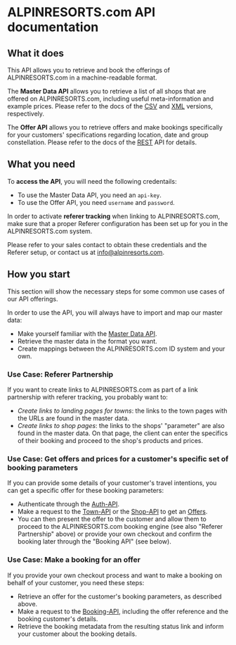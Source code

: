 # ALPINRESORTS.com API documentation

## What it does

This API allows you to retrieve and book the offerings of ALPINRESORTS.com in a machine-readable format.

The **Master Data API** allows you to retrieve a list of all shops that are offered on ALPINRESORTS.com, including useful meta-information and example prices. 
Please refer to the docs of the [CSV](master-data-api/csv/README.md) and [XML](master-data-api/xml/README.md) versions, respectively.

The **Offer API** allows you to retrieve offers and make bookings specifically for your customers' specifications regarding location, date and group constellation.
Please refer to the docs of the [REST](offer-api/README.md) API for details.

## What you need

To **access the API**, you will need the following credentails:

- To use the Master Data API, you need an `api-key`.
- To use the Offer API, you need `username` and `password`.

In order to activate **referer tracking** when linking to ALPINRESORTS.com, make sure that a proper Referer configuration
has been set up for you in the ALPINRESORTS.com system.

Please refer to your sales contact to obtain these credentials and the Referer setup, or contact us at info@alpinresorts.com.

## How you start

This section will show the necessary steps for some common use cases of our API offerings.

In order to use the API, you will always have to import and map our master data:

- Make yourself familiar with the [Master Data API](master-data-api/README.md).
- Retrieve the master data in the format you want.
- Create mappings between the ALPINRESORTS.com ID system and your own.

### Use Case: Referer Partnership

If you want to create links to ALPINRESORTS.com as part of a link partnership with referer tracking, you probably want to:

- *Create links to landing pages for towns*: the links to the town pages with the URLs are found in the master data.
- *Create links to shop pages*: the links to the shops' "parameter" are also found in the master data. On that page, the client can enter 
the specifics of their booking and proceed to the shop's products and prices.

### Use Case: Get offers and prices for a customer's specific set of booking parameters

If you can provide some details of your customer's travel intentions, you can get a specific offer for these booking parameters:  

- Authenticate through the [Auth-API](offer-api/docs/Api/AuthApi.md).
- Make a request to the [Town-API](offer-api/docs/Api/RequestTownApi.md) or the [Shop-API](offer-api/docs/Api/RequestShopApi.md)
  to get an [Offers](offer-api/docs/Model/Offer.md).
- You can then present the offer to the customer and allow them to proceed to the ALPINRESORTS.com booking engine (see also "Referer 
  Partnership" above) or provide your own checkout and confirm the booking later through the "Booking API" (see below). 

### Use Case: Make a booking for an offer

If you provide your own checkout process and want to make a booking on behalf of your customer, you need these steps:

- Retrieve an offer for the customer's booking parameters, as described above.
- Make a request to the [Booking-API](offer-api/docs/Api/BookingApi.md), including the offer reference and the booking customer's details.
- Retrieve the booking metadata from the resulting status link and inform your customer about the booking details.
